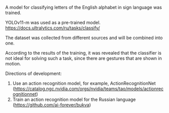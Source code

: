 A model for classifying letters of the English alphabet in sign language was trained. 

YOLOv11-m was used as a pre-trained model.
https://docs.ultralytics.com/ru/tasks/classify/

The dataset was collected from different sources and will be combined into one.

According to the results of the training, it was revealed that the classifier is not ideal for solving such a task, since there are gestures that are shown in motion. 

Directions of development:
1) Use an action recognition model, for example, ActionRecognitionNet (https://catalog.ngc.nvidia.com/orgs/nvidia/teams/tao/models/actionrecognitionnet)
2) Train an action recognition model for the Russian language (https://github.com/ai-forever/bukva)
